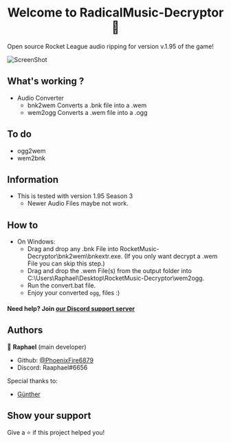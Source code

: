 <h1 align="center">Welcome to RadicalMusic-Decryptor 🎵</h1>

Open source Rocket League audio ripping for version v.1.95 of the game!


![ScreenShot](https://i.imgur.com/8SFtDvl.jpg) 


## What's working ?
- Audio Converter
  - bnk2wem Converts a .bnk file into a .wem
  - wem2ogg Converts a .wem file into a .ogg

## To do

- ogg2wem
- wem2bnk




## Information
- This is tested with version 1.95 Season 3
    - Newer Audio Files maybe not work.
	

## How to
- On Windows:
    - Drag and drop any .bnk File into RocketMusic-Decryptor\bnk2wem\bnkextr.exe\. (If you only want decrypt a .wem File you can skip this step.)
    - Drag and drop the .wem File(s) from the output folder into C:\Users\Raphael\Desktop\RocketMusic-Decryptor\wem2ogg\.
    - Run the convert.bat file.
    - Enjoy your converted ```ogg```, files :)







#### Need help? Join [our Discord support server](https://discord.gg/2j9W9fFDzT)




## Authors

👤 **Raphael** (main developer)

* Github: [@PhoenixFire6879](https://github.com/radicalraphael)
* Discord: Raaphael#6656

Special thanks to:
- [Günther](https://www.youtube.com/watch?v=dQw4w9WgXcQ)

## Show your support

Give a ⭐️ if this project helped you!
